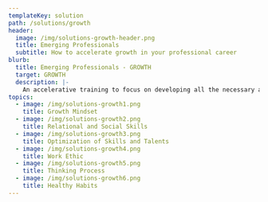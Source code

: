```yaml
---
templateKey: solution
path: /solutions/growth
header:
  image: /img/solutions-growth-header.png
  title: Emerging Professionals
  subtitle: How to accelerate growth in your professional career
blurb:
  title: Emerging Professionals - GROWTH
  target: GROWTH
  description: |-
    An accelerative training to focus on developing all the necessary and immediate skills required to launch your career in order to have the maximum impact and to reach the next level.
topics:
  - image: /img/solutions-growth1.png
    title: Growth Mindset
  - image: /img/solutions-growth2.png
    title: Relational and Social Skills
  - image: /img/solutions-growth3.png
    title: Optimization of Skills and Talents
  - image: /img/solutions-growth4.png
    title: Work Ethic
  - image: /img/solutions-growth5.png
    title: Thinking Process
  - image: /img/solutions-growth6.png
    title: Healthy Habits
---
```

